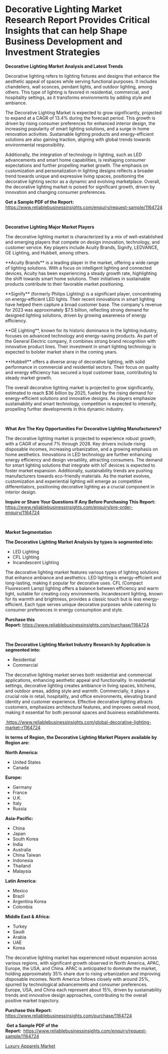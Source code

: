 <p><h1>Decorative Lighting Market Research Report Provides Critical Insights that can help Shape Business Development and Investment Strategies</h1></p><p><strong>Decorative Lighting Market Analysis and Latest Trends</strong></p>
<p><p>Decorative lighting refers to lighting fixtures and designs that enhance the aesthetic appeal of spaces while serving functional purposes. It includes chandeliers, wall sconces, pendant lights, and outdoor lighting, among others. This type of lighting is favored in residential, commercial, and hospitality settings, as it transforms environments by adding style and ambiance.</p><p>The Decorative Lighting Market is expected to grow significantly, projected to expand at a CAGR of 13.4% during the forecast period. This growth is driven by rising consumer preferences for enhanced interior design, the increasing popularity of smart lighting solutions, and a surge in home renovation activities. Sustainable lighting products and energy-efficient solutions are also gaining traction, aligning with global trends towards environmental responsibility.</p><p>Additionally, the integration of technology in lighting, such as LED advancements and smart home capabilities, is reshaping consumer expectations and further propelling market growth. The emphasis on customization and personalization in lighting designs reflects a broader trend towards unique and expressive living spaces, positioning the decorative lighting sector as a dynamic and evolving marketplace. Overall, the decorative lighting market is poised for significant growth, driven by innovation and changing consumer preferences.</p></p>
<p><strong>Get a Sample PDF of the Report:&nbsp;</strong> <a href="https://www.reliablebusinessinsights.com/enquiry/request-sample/1164724?utm_campaign=2239&utm_medium=2&utm_source=Github&utm_content=ia&utm_term=04042025&utm_id=decorative-lighting">https://www.reliablebusinessinsights.com/enquiry/request-sample/1164724</a></p>
<p>&nbsp;</p>
<p><strong>Decorative Lighting Major Market Players</strong></p>
<p><p>The decorative lighting market is characterized by a mix of well-established and emerging players that compete on design innovation, technology, and customer service. Key players include Acuity Brands, Signify, LEDVANCE, GE Lighting, and Hubbell, among others.</p><p>**Acuity Brands** is a leading player in the market, offering a wide range of lighting solutions. With a focus on intelligent lighting and connected devices, Acuity has been experiencing a steady growth rate, highlighting the shift towards smart home solutions. Their initiatives in sustainable products contribute to their favorable market positioning.</p><p>**Signify** (formerly Philips Lighting) is a significant player, concentrating on energy-efficient LED lights. Their recent innovations in smart lighting have helped them capture a broad customer base. The company's revenue for 2023 was approximately $7.5 billion, reflecting strong demand for designed lighting solutions, driven by growing awareness of energy efficiency.</p><p>**GE Lighting**, known for its historic dominance in the lighting industry, focuses on advanced technology and energy-saving products. As part of the General Electric company, it combines strong brand recognition with innovative product lines. Their investment in smart lighting technology is expected to bolster market share in the coming years.</p><p>**Hubbell** offers a diverse array of decorative lighting, with solid performance in commercial and residential sectors. Their focus on quality and energy efficiency has secured a loyal customer base, contributing to steady market growth.</p><p>The overall decorative lighting market is projected to grow significantly, estimated to reach $36 billion by 2025, fueled by the rising demand for energy-efficient solutions and innovative designs. As players emphasize sustainability and smart technology, competition is expected to intensify, propelling further developments in this dynamic industry.</p></p>
<p>&nbsp;</p>
<p><strong>What Are The Key Opportunities For Decorative Lighting Manufacturers?</strong></p>
<p><p>The decorative lighting market is projected to experience robust growth, with a CAGR of around 7% through 2028. Key drivers include rising disposable incomes, increasing urbanization, and a growing emphasis on home aesthetics. Innovations in LED technology are further enhancing energy efficiency and design versatility, attracting consumers. The demand for smart lighting solutions that integrate with IoT devices is expected to foster market expansion. Additionally, sustainability trends are pushing manufacturers towards eco-friendly materials. As the market evolves, customization and experiential lighting will emerge as competitive differentiators, positioning decorative lighting as a crucial component in interior design.</p></p>
<p><strong>Inquire or Share Your Questions If Any Before Purchasing This Report:</strong> <a href="https://www.reliablebusinessinsights.com/enquiry/pre-order-enquiry/1164724?utm_campaign=2239&utm_medium=2&utm_source=Github&utm_content=ia&utm_term=04042025&utm_id=decorative-lighting">https://www.reliablebusinessinsights.com/enquiry/pre-order-enquiry/1164724</a></p>
<p>&nbsp;</p>
<p><strong>Market Segmentation</strong></p>
<p><strong>The Decorative Lighting Market Analysis by types is segmented into:</strong></p>
<p><ul><li>LED Lighting</li><li>CFL Lighting</li><li>Incandescent Lighting</li></ul></p>
<p><p>The decorative lighting market features various types of lighting solutions that enhance ambiance and aesthetics. LED lighting is energy-efficient and long-lasting, making it popular for decorative uses. CFL (Compact Fluorescent Lamp) lighting offers a balance between efficiency and warm light, suitable for creating cozy environments. Incandescent lighting, known for its warmth and brightness, provides a classic touch but is less energy-efficient. Each type serves unique decorative purposes while catering to consumer preferences in energy consumption and style.</p></p>
<p><strong>Purchase this Report:&nbsp;</strong><a href="https://www.reliablebusinessinsights.com/purchase/1164724?utm_campaign=2239&utm_medium=2&utm_source=Github&utm_content=ia&utm_term=04042025&utm_id=decorative-lighting">https://www.reliablebusinessinsights.com/purchase/1164724</a></p>
<p>&nbsp;</p>
<p><strong>The Decorative Lighting Market Industry Research by Application is segmented into:</strong></p>
<p><ul><li>Residential</li><li>Commercial</li></ul></p>
<p><p>The decorative lighting market serves both residential and commercial applications, enhancing aesthetic appeal and functionality. In residential settings, decorative lighting creates ambiance in living spaces, kitchens, and outdoor areas, adding style and warmth. Commercially, it plays a crucial role in retail, hospitality, and office environments, elevating brand identity and customer experience. Effective decorative lighting attracts customers, emphasizes architectural features, and improves overall mood, making it essential for both personal spaces and business establishments.</p></p>
<p><a href="https://www.reliablebusinessinsights.com/global-decorative-lighting-market-r1164724?utm_campaign=2239&utm_medium=2&utm_source=Github&utm_content=ia&utm_term=04042025&utm_id=decorative-lighting">&nbsp;https://www.reliablebusinessinsights.com/global-decorative-lighting-market-r1164724</a></p>
<p><strong>In terms of Region, the Decorative Lighting Market Players available by Region are:</strong></p>
<p>
    <p> <strong> North America: </strong>
        <ul>
            <li>United States</li>
            <li>Canada</li>
        </ul>
        </p> 
    <p> <strong> Europe: </strong>
        <ul>
            <li>Germany</li>
            <li>France</li>
            <li>U.K.</li>
            <li>Italy</li>
            <li>Russia</li>
        </ul>
        </p> 
    <p> <strong> Asia-Pacific: </strong>
        <ul>
            <li>China</li>
            <li>Japan</li>
            <li>South Korea</li>
            <li>India</li>
            <li>Australia</li>
            <li>China Taiwan</li>
            <li>Indonesia</li>
            <li>Thailand</li>
            <li>Malaysia</li>
        </ul>
        </p> 
    <p> <strong> Latin America: </strong>
        <ul>
            <li>Mexico</li>
            <li>Brazil</li>
            <li>Argentina Korea</li>
            <li>Colombia</li>
        </ul>
        </p> 
    <p> <strong> Middle East & Africa: </strong>
        <ul>
            <li>Turkey</li>
            <li>Saudi</li>
            <li>Arabia</li>
            <li>UAE</li>
            <li>Korea</li>
        </ul>
    </p>
    </p>
<p><p>The decorative lighting market has experienced robust expansion across various regions, with significant growth observed in North America, APAC, Europe, the USA, and China. APAC is anticipated to dominate the market, holding approximately 35% share due to rising urbanization and improving disposable incomes. North America follows closely with around 25%, spurred by technological advancements and consumer preferences. Europe, USA, and China each represent about 15%, driven by sustainability trends and innovative design approaches, contributing to the overall positive market trajectory.</p></p>
<p><strong>Purchase this Report: </strong><a href="https://www.reliablebusinessinsights.com/purchase/1164724?utm_campaign=2239&utm_medium=2&utm_source=Github&utm_content=ia&utm_term=04042025&utm_id=decorative-lighting">https://www.reliablebusinessinsights.com/purchase/1164724</a></p>
<p>&nbsp;<strong>Get a Sample PDF of the Report:&nbsp;&nbsp;</strong><a href="https://www.reliablebusinessinsights.com/enquiry/request-sample/1164724?utm_campaign=2239&utm_medium=2&utm_source=Github&utm_content=ia&utm_term=04042025&utm_id=decorative-lighting">https://www.reliablebusinessinsights.com/enquiry/request-sample/1164724</a></p>
<p><strong></strong></p>
<p><p><a href="https://github.com/JubayerMia832/Market-Research-Report-List-2/blob/main/luxury-apparels-market.md?utm_campaign=2239&utm_medium=2&utm_source=Github&utm_content=ia&utm_term=04042025&utm_id=decorative-lighting">Luxury Apparels Market</a></p></p>